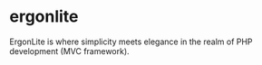 # ergonlite
ErgonLite is where simplicity meets elegance in the realm of PHP development (MVC framework).
